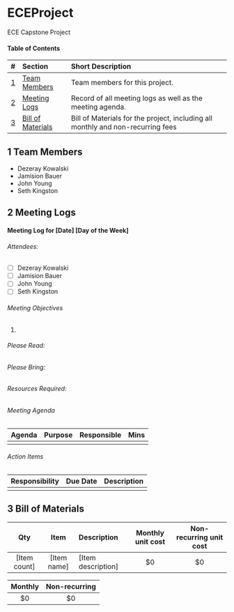 # ECEProject
ECE Capstone Project

#### Table of Contents

|             #             | Section                                   | Short Description                                                               |
|:-------------------------:|:------------------------------------------|:--------------------------------------------------------------------------------|
|   [1](#1-team-members)    | [Team Members](#1-team-members)           | Team members for this project.                                                  |
|   [2](#2-meeting-logs)    | [Meeting Logs](#2-meeting-logs)           | Record of all meeting logs as well as the meeting agenda.                       |
| [3](#3-bill-of-materials) | [Bill of Materials](#3-bill-of-materials) | Bill of Materials for the project, including all monthly and non-recurring fees |

## 1 Team Members
* Dezeray Kowalski
* Jamision Bauer
* John Young
* Seth Kingston

## 2 Meeting Logs

#### Meeting Log for [Date] [Day of the Week]

###### Attendees:
<!--
* [X] Present
* [ ] Not Present
-->
* [ ] Dezeray Kowalski
* [ ] Jamision Bauer
* [ ] John Young
* [ ] Seth Kingston

<!-- List of objectives to acomplish at meeting -->
###### Meeting Objectives
1. 

<!-- What to read before this meeting -->
###### Please Read:
<!-- What to bring before this meeting -->
###### Please Bring:
<!-- Any additional resources to bring before this meeting -->
###### Resources Required:

###### Meeting Agenda
<!-- | Agenda Item to go over | What's Purpose/Reason to go over it | Who's responsible for it | How long do we want to spend on it | -->
| Agenda | Purpose | Responsible | Mins |
|:------:|:-------:|:-----------:|:----:|
|        |         |             |      |

###### Action Items
| Responsibility | Due Date | Description |
|:--------------:|:--------:|:-----------:|
|                |          |             |

## 3 Bill of Materials 
|     Qty      |    Item     | Description        | Monthly unit cost | Non-recurring unit cost |
|:------------:|:-----------:|:-------------------|:-----------------:|:-----------------------:|
| [Item count] | [Item name] | [Item description] |        $0         |           $0            |


| Monthly | Non-recurring |
|:-------:|:-------------:|
|   $0    |      $0       |

